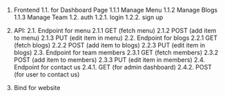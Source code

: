1. Frontend
   1.1. for Dashboard Page
   1.1.1 Manage Menu
   1.1.2 Manage Blogs
   1.1.3 Manage Team
   1.2. auth
   1.2.1. login
   1.2.2. sign up

2. API:
   2.1. Endpoint for menu
   2.1.1 GET (fetch menu)
   2.1.2 POST (add item to menu)
   2.1.3 PUT (edit item in menu)
   2.2. Endpoint for blogs
   2.2.1 GET (fetch blogs)
   2.2.2 POST (add item to blogs)
   2.2.3 PUT (edit item in blogs)
   2.3. Endpoint for team members
   2.3.1 GET (fetch members)
   2.3.2 POST (add item to members)
   2.3.3 PUT (edit item in members)
   2.4. Endpoint for contact us
   2.4.1. GET (for admin dashboard)
   2.4.2. POST (for user to contact us)

3. Bind for website
